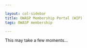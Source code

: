 ```yaml
---

layout: col-sidebar
title: OWASP Membership Portal (WIP)
tags: OWASP membership

---
```


<div id='member-qr' style='float:right;'>
</div>
<div id='member-info'>
This may take a few moments...
</div>

<script>
  $(function() {
      $.get( "https://owaspadmin.azurewebsites.net/api/get-member-info?code=mWP6TjdDSJZOQIZQNtb2fUPuzuIamwaobBZUTnN24JEdtFybiTDl7A==", { authtoken : Cookies.get('CF_Authorization') }, function( data ) {
          alert(data);
          $('#member-info').fill_member_info(data);
          $('#member-qr').kjua({text: data['member_number']});
        }).fail(function() {
               $('#member-info').html('<strong>Failed to find member information.</strong>')
        });
  })
  
  $.fn.fill_member_info = function(data) {
        if(data) {
          html = "Welcome, " + data['name'] + ".";
          html += "<strong>Member Number:</strong>" + data['member_number'] + "<br>";
          //html += "<strong>Email:</strong>" + data['emails'][0] + "<br>";
          html += "<strong>Address:</strong>" + data['address'] + "<br>";
          //html += "<strong>Phone:</strong>" + data['phone_numbers'][0] + "<br>";
          html += "<strong>Membership Type:</strong>" + data['membership_type'] + "<br>";
          html += "<strong>Membership Start:</strong>" + data['membership_start'] + "<br>";
          html += "<strong>Membership End:</strong>" + data['membership_end'] + "<br>";
          html += "<strong>Recurring:</strong>" + data['membership_recurring'] + "<br>";
          this.html(html);
        } else {
          this.html('Oops.  Something wicked this way comes');
        }

    }
</script>
